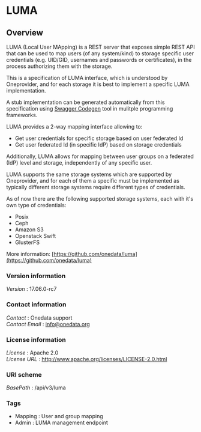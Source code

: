# LUMA


<a name="overview"></a>
## Overview
LUMA (Local User MApping) is a REST server that exposes simple REST API that
can be used to map users (of any system/kind) to storage specific user
credentials (e.g. UID/GID, usernames and passwords or certificates), in the
process authorizing them with the storage.

This is a specification of LUMA interface, which is understood by
Oneprovider, and for each storage it is best to implement a specific LUMA
implementation.

A stub implementation can be generated automatically from this specification
using [Swagger Codegen](https://github.com/swagger-api/swagger-codegen)
tool in mulitple programming frameworks.

LUMA provides a 2-way mapping interface allowing to:
 * Get user credentials for specific storage based on user federated Id
 * Get user federated Id (in specific IdP) based on storage credentials

Additionally, LUMA allows for mapping between user groups on a federated (IdP)
level and storage, independently of any specific user.

LUMA supports the same storage systems which are supported by Oneprovider,
and for each of them a specific must be implemented as typically different
storage systems require different types of credentials.

As of now there are the following supported storage systems, each with it's
own type of credentials:
 * Posix
 * Ceph
 * Amazon S3
 * Openstack Swift
 * GlusterFS

More information: [https://github.com/onedata/luma](https://github.com/onedata/luma)


### Version information
*Version* : 17.06.0-rc7


### Contact information
*Contact* : Onedata support  
*Contact Email* : info@onedata.org


### License information
*License* : Apache 2.0  
*License URL* : http://www.apache.org/licenses/LICENSE-2.0.html


### URI scheme
*BasePath* : /api/v3/luma


### Tags

* Mapping : User and group mapping
* Admin : LUMA management endpoint



